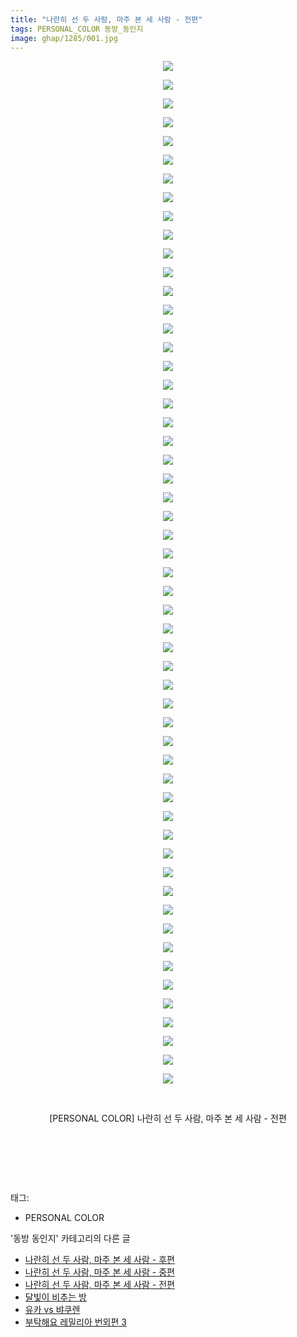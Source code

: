 ```yaml
---
title: "나란히 선 두 사람, 마주 본 세 사람 - 전편"
tags: PERSONAL_COLOR 동방_동인지
image: ghap/1285/001.jpg
---
```

<div class="article">
<p style="text-align: center; clear: none; float: none;"><img src="{{ site.nasurl }}/ghap/1285/001.jpg"/></p>
<p style="text-align: center; clear: none; float: none;"><img src="{{ site.nasurl }}/ghap/1285/002.jpg"/></p>
<p style="text-align: center; clear: none; float: none;"><img src="{{ site.nasurl }}/ghap/1285/003.jpg"/></p>
<p style="text-align: center; clear: none; float: none;"><img src="{{ site.nasurl }}/ghap/1285/004.jpg"/></p>
<p style="text-align: center; clear: none; float: none;"><img src="{{ site.nasurl }}/ghap/1285/005.jpg"/></p>
<p style="text-align: center; clear: none; float: none;"><img src="{{ site.nasurl }}/ghap/1285/006.jpg"/></p>
<p style="text-align: center; clear: none; float: none;"><img src="{{ site.nasurl }}/ghap/1285/007.jpg"/></p>
<p style="text-align: center; clear: none; float: none;"><img src="{{ site.nasurl }}/ghap/1285/008.jpg"/></p>
<p style="text-align: center; clear: none; float: none;"><img src="{{ site.nasurl }}/ghap/1285/009.jpg"/></p>
<p style="text-align: center; clear: none; float: none;"><img src="{{ site.nasurl }}/ghap/1285/010.jpg"/></p>
<p style="text-align: center; clear: none; float: none;"><img src="{{ site.nasurl }}/ghap/1285/011.jpg"/></p>
<p style="text-align: center; clear: none; float: none;"><img src="{{ site.nasurl }}/ghap/1285/012.jpg"/></p>
<p style="text-align: center; clear: none; float: none;"><img src="{{ site.nasurl }}/ghap/1285/013.jpg"/></p>
<p style="text-align: center; clear: none; float: none;"><img src="{{ site.nasurl }}/ghap/1285/014.jpg"/></p>
<p style="text-align: center; clear: none; float: none;"><img src="{{ site.nasurl }}/ghap/1285/015.jpg"/></p>
<p style="text-align: center; clear: none; float: none;"><img src="{{ site.nasurl }}/ghap/1285/016.jpg"/></p>
<p style="text-align: center; clear: none; float: none;"><img src="{{ site.nasurl }}/ghap/1285/017.jpg"/></p>
<p style="text-align: center; clear: none; float: none;"><img src="{{ site.nasurl }}/ghap/1285/018.jpg"/></p>
<p style="text-align: center; clear: none; float: none;"><img src="{{ site.nasurl }}/ghap/1285/019.jpg"/></p>
<p style="text-align: center; clear: none; float: none;"><img src="{{ site.nasurl }}/ghap/1285/020.jpg"/></p>
<p style="text-align: center; clear: none; float: none;"><img src="{{ site.nasurl }}/ghap/1285/021.jpg"/></p>
<p style="text-align: center; clear: none; float: none;"><img src="{{ site.nasurl }}/ghap/1285/022.jpg"/></p>
<p style="text-align: center; clear: none; float: none;"><img src="{{ site.nasurl }}/ghap/1285/023.jpg"/></p>
<p style="text-align: center; clear: none; float: none;"><img src="{{ site.nasurl }}/ghap/1285/024.jpg"/></p>
<p style="text-align: center; clear: none; float: none;"><img src="{{ site.nasurl }}/ghap/1285/025.jpg"/></p>
<p style="text-align: center; clear: none; float: none;"><img src="{{ site.nasurl }}/ghap/1285/026.jpg"/></p>
<p style="text-align: center; clear: none; float: none;"><img src="{{ site.nasurl }}/ghap/1285/027.jpg"/></p>
<p style="text-align: center; clear: none; float: none;"><img src="{{ site.nasurl }}/ghap/1285/028.jpg"/></p>
<p style="text-align: center; clear: none; float: none;"><img src="{{ site.nasurl }}/ghap/1285/029.jpg"/></p>
<p style="text-align: center; clear: none; float: none;"><img src="{{ site.nasurl }}/ghap/1285/030.jpg"/></p>
<p style="text-align: center; clear: none; float: none;"><img src="{{ site.nasurl }}/ghap/1285/031.jpg"/></p>
<p style="text-align: center; clear: none; float: none;"><img src="{{ site.nasurl }}/ghap/1285/032.jpg"/></p>
<p style="text-align: center; clear: none; float: none;"><img src="{{ site.nasurl }}/ghap/1285/033.jpg"/></p>
<p style="text-align: center; clear: none; float: none;"><img src="{{ site.nasurl }}/ghap/1285/034.jpg"/></p>
<p style="text-align: center; clear: none; float: none;"><img src="{{ site.nasurl }}/ghap/1285/035.jpg"/></p>
<p style="text-align: center; clear: none; float: none;"><img src="{{ site.nasurl }}/ghap/1285/036.jpg"/></p>
<p style="text-align: center; clear: none; float: none;"><img src="{{ site.nasurl }}/ghap/1285/037.jpg"/></p>
<p style="text-align: center; clear: none; float: none;"><img src="{{ site.nasurl }}/ghap/1285/038.jpg"/></p>
<p style="text-align: center; clear: none; float: none;"><img src="{{ site.nasurl }}/ghap/1285/039.jpg"/></p>
<p style="text-align: center; clear: none; float: none;"><img src="{{ site.nasurl }}/ghap/1285/040.jpg"/></p>
<p style="text-align: center; clear: none; float: none;"><img src="{{ site.nasurl }}/ghap/1285/041.jpg"/></p>
<p style="text-align: center; clear: none; float: none;"><img src="{{ site.nasurl }}/ghap/1285/042.jpg"/></p>
<p style="text-align: center; clear: none; float: none;"><img src="{{ site.nasurl }}/ghap/1285/043.jpg"/></p>
<p style="text-align: center; clear: none; float: none;"><img src="{{ site.nasurl }}/ghap/1285/044.jpg"/></p>
<p style="text-align: center; clear: none; float: none;"><img src="{{ site.nasurl }}/ghap/1285/045.jpg"/></p>
<p style="text-align: center; clear: none; float: none;"><img src="{{ site.nasurl }}/ghap/1285/046.jpg"/></p>
<p style="text-align: center; clear: none; float: none;"><img src="{{ site.nasurl }}/ghap/1285/047.jpg"/></p>
<p style="text-align: center; clear: none; float: none;"><img src="{{ site.nasurl }}/ghap/1285/048.jpg"/></p>
<p style="text-align: center; clear: none; float: none;"><img src="{{ site.nasurl }}/ghap/1285/049.jpg"/></p>
<p style="text-align: center; clear: none; float: none;"><img src="{{ site.nasurl }}/ghap/1285/050.jpg"/></p>
<p style="text-align: center; clear: none; float: none;"><img src="{{ site.nasurl }}/ghap/1285/051.jpg"/></p>
<p style="text-align: center; clear: none; float: none;"><img src="{{ site.nasurl }}/ghap/1285/052.jpg"/></p>
<p style="text-align: center; clear: none; float: none;"><img src="{{ site.nasurl }}/ghap/1285/053.jpg"/></p>
<p style="text-align: center; clear: none; float: none;"><img src="{{ site.nasurl }}/ghap/1285/054.jpg"/></p>
<p style="text-align: center; clear: none; float: none;"><img src="{{ site.nasurl }}/ghap/1285/055.jpg"/></p>
<p style="text-align: center; clear: none; float: none;"><br/></p>
<p style="text-align: center; clear: none; float: none;">[PERSONAL COLOR] 나란히 선 두 사람, 마주 본 세 사람 - 전편</p>
<p style="text-align: center; clear: none; float: none;"><br/></p>
<p style="text-align: center; clear: none; float: none;"><br/></p>
<p><br/></p>
</div><div class="tagTrail">
<p>태그: </p>
<ul>
<li>PERSONAL COLOR</li>
</ul>
</div><div class="another">
<p>'동방 동인지' 카테고리의 다른 글</p>
<ul>
<li><a href="/2016-08-01-ghap_1287">나란히 선 두 사람, 마주 본 세 사람 - 후편</a></li>
<li><a href="/2016-08-01-ghap_1286">나란히 선 두 사람, 마주 본 세 사람 - 중편</a></li>
<li><a href="/2016-08-01-ghap_1285">나란히 선 두 사람, 마주 본 세 사람 - 전편</a></li>
<li><a href="/2016-08-01-ghap_1284">달빛이 비추는 방</a></li>
<li><a href="/2016-08-01-ghap_1283">유카 vs 뱌쿠렌</a></li>
<li><a href="/2016-08-01-ghap_1282">부탁해요 레밀리아 번외편 3</a></li>
</ul>
</div><div class="cb_module cb_fluid">
<div class="cb_wrt cb_profile">
</div><!-- commentList close -->
</div>